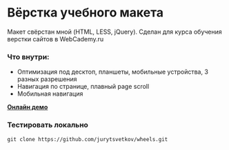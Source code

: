 # Вёрстка учебного макета 

Макет свёрстан мной (HTML, LESS, jQuery). 
Сделан для курса обучения верстки сайтов в WebCademy.ru 

### Что внутри:

- Оптимизация под десктоп, планшеты, мобильные устройства, 3 разных разрешения
- Навигация по странице, плавный page scroll
- Мобильная навигация

[**Онлайн демо**](https://crimsonweb.ru/portfolio/wheels/)

### Тестировать локально

```
git clone https://github.com/jurytsvetkov/wheels.git

```